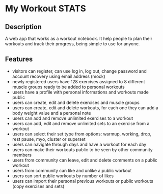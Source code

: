 # My Workout STATS 


## Description
A web app that works as a workout notebook. It help people to plan their workouts and track their progress, being simple to use for anyone.


## Features
- visitors can register, can use log in, log out, change password and account recovery using email address (mock)
- newly registered users have 128 exercises assigned to 8 different muscle groups ready to be added to personal workouts
- users have a profile with personal informations and workouts made public
- users can create, edit and delete exercises and muscle groups
- users can create, edit and delete workouts, for each one they can add a body weight value and a personal note
- users can add and remove unlimited exercises to a workout
- users can add, edit and remove unlimited sets to an exercise from a workout
- users can select their set type from options: warmup, working, drop, rest pause, myo, cluster or superset
- users can navigate through days and have a workout for each day
- users can make their workouts public to be seen by other community members
- users from community can leave, edit and delete comments on a public workout 
- users from community can like and unlike a public workout
- users can sort public workouts by number of likes
- users can import their personal previous workouts or public workouts (copy exercises and sets)